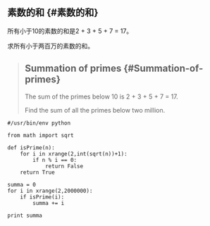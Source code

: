 ## **素数的和** {#素数的和}

所有小于10的素数的和是2 + 3 + 5 + 7 = 17。

求所有小于两百万的素数的和。



> ## **Summation of primes** {#Summation-of-primes}
>
> The sum of the primes below 10 is 2 + 3 + 5 + 7 = 17.
>
> Find the sum of all the primes below two million.



```
#/usr/bin/env python

from math import sqrt

def isPrime(n):
    for i in xrange(2,int(sqrt(n))+1):
        if n % i == 0:
            return False
    return True

summa = 0
for i in xrange(2,2000000):
    if isPrime(i):
        summa += i

print summa
```



